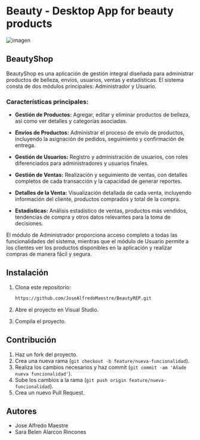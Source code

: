 # Beauty - Desktop App for beauty products


![imagen](https://github.com/JoseAlfredoMaestre/BeautyREP/assets/153752411/f93b1906-d31d-4143-b928-e146ba8e8a28)

## BeautyShop

BeautyShop es una aplicación de gestión integral diseñada para administrar productos de belleza, envíos, usuarios, ventas y estadísticas. El sistema consta de dos módulos principales: Administrador y Usuario.

### Características principales:

- **Gestión de Productos:** Agregar, editar y eliminar productos de belleza, así como ver detalles y categorías asociadas.
  
- **Envíos de Productos:** Administrar el proceso de envío de productos, incluyendo la asignación de pedidos, seguimiento y confirmación de entrega.

- **Gestión de Usuarios:** Registro y administración de usuarios, con roles diferenciados para administradores y usuarios finales.

- **Gestión de Ventas:** Realización y seguimiento de ventas, con detalles completos de cada transacción y la capacidad de generar reportes.

- **Detalles de la Venta:** Visualización detallada de cada venta, incluyendo información del cliente, productos comprados y total de la compra.

- **Estadísticas:** Análisis estadístico de ventas, productos más vendidos, tendencias de compra y otros datos relevantes para la toma de decisiones.

El módulo de Administrador proporciona acceso completo a todas las funcionalidades del sistema, mientras que el módulo de Usuario permite a los clientes ver los productos disponibles en la aplicación y realizar compras de manera fácil y segura.

## Instalación

1. Clona este repositorio:

    ```bash
    https://github.com/JoseAlfredoMaestre/BeautyREP.git
    ```

2. Abre el proyecto en Visual Studio.

3. Compila el proyecto.

## Contribución

1. Haz un fork del proyecto.
2. Crea una nueva rama (`git checkout -b feature/nueva-funcionalidad`).
3. Realiza los cambios necesarios y haz commit (`git commit -am 'Añade nueva funcionalidad'`).
4. Sube los cambios a la rama (`git push origin feature/nueva-funcionalidad`).
5. Crea un nuevo Pull Request.

## Autores

- Jose Alfredo Maestre  
- Sara Belen Alarcon Rincones 
